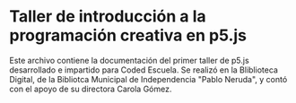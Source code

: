 # Taller de introducción a la programación creativa en p5.js
Este archivo contiene la documentación del primer taller de p5.js desarrollado e impartido para Coded Escuela.
Se realizó en la Bliblioteca Digital, de la Bibliotca Municipal de Independencia "Pablo Neruda", y contó con el apoyo de su directora Carola Gómez.

